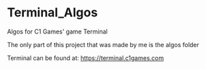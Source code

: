 # Terminal_Algos
Algos for C1 Games' game Terminal


The only part of this project that was made by me is the algos folder

Terminal can be found at: https://terminal.c1games.com

